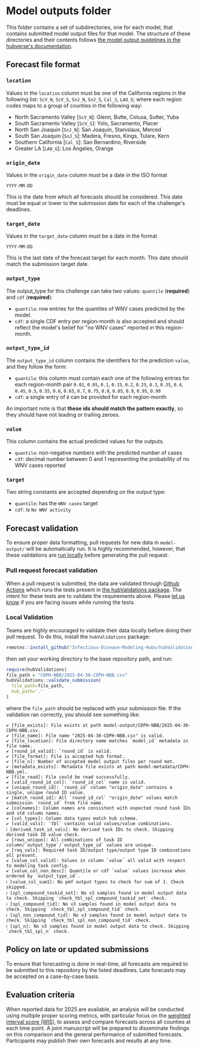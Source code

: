 # Model outputs folder

This folder contains a set of subdirectories, one for each model, that contains submitted model output files for that model. The structure of these directories and their contents follows [the model output guidelines in the hubverse's documentation](https://hubdocs.readthedocs.io/en/latest/user-guide/model-output.html).

## Forecast file format

### `location`

Values in the `location` column must be one of the California regions in the following list: `ScV_N`, `ScV_S`, `SnJ_N`, `SnJ_S`, `Cal_S`, `LAO_G`; where each region codes maps to a group of counties in the following way:

* North Sacramento Valley [`ScV_N`]: Glenn, Butte, Colusa, Sutter, Yuba
* South Sacramento Valley [`ScV_S`]: Yolo, Sacramento, Placer
* North San Joaquin [`SnJ_N`]: San Joaquin, Stanislaus, Merced
* South San Joaquin [`SnJ_S`]: Madera, Fresno, Kings, Tulare, Kern
* Southern California  [`Cal_S`]: San Bernardino, Riverside
* Greater LA [`LAO_G`]: Los Angeles, Orange
  

### `origin_date` 

Values in the `origin_date` column must be a date in the ISO format

    YYYY-MM-DD

This is the date from which all forecasts should be considered. This date must be equal or lower to the submission date for each of the challenge's deadlines. 

### `target_date`

Values in the `target_date` column must be a date in the format

    YYYY-MM-DD
    
This is the last date of the forecast target for each month. This date should match the submission target date.

### `output_type`

The output_type for this challenge can take two values: `quantile` (**required**) and `cdf` (**required**):

* `quantile`: row entries for the quantiles of WNV cases predicted by the model.
* `cdf`: a single CDF entry per region-month is also accepted and should reflect the model's belief for "no WNV cases" reported in this region-month.

### `output_type_id`

The `output_type_id` column contains the identifiers for the prediction `value`, and they follow the form:

* `quantile`: this column must contain each one of the following entries for each region-month pair `0.01`, `0.05`, `0.1`, `0.15`, `0.2`, `0.25`, `0.3`, `0.35`, `0.4`, `0.45`, `0.5`, `0.55`, `0.6`, `0.65`, `0.7`, `0.75`, `0.8`, `0.85`, `0.9`, `0.95`, `0.99`
* `cdf`: a single entry of `0` can be provided for each region-month

An important note is that **these ids should match the pattern exactly**, so they should have not leading or trailing zeroes.

### `value`

This column contains the actual predicted values for the outputs.

* `quantile`: non-negative numbers with the predicted number of cases
* `cdf`: decimal number between 0 and 1 representing the probability of no WNV cases reported

### `target`

Two string constants are accepted depending on the output type:

* `quantile`: has the `WNV cases` target
* `cdf`: is `No WNV activity`

## Forecast validation 

To ensure proper data formatting, pull requests for new data in `model-output/` will be automatically run. It is highly recommended, however, that these validations are [run locally](#Local-Validation) before generating the pull request.


### Pull request forecast validation

When a pull request is submitted, the data are validated through [Github Actions](https://docs.github.com/en/actions) which runs the tests present in [the hubValidations
package](https://github.com/Infectious-Disease-Modeling-Hubs/hubValidations). The intent for these tests are to validate the requirements above. Please [let us know](https://github.com/cdphmodeling/wnvca-2025) if you are facing issues while running the tests.

### Local Validation

Teams are highly encouraged to validate their data locally before doing their pull request. To do this, install the `hubValidations` package:

```R
remotes::install_github("Infectious-Disease-Modeling-Hubs/hubValidations")
```

then set your working directory to the base repository path, and run:

```R
require(hubValidations)
file_path = "CDPH-NBB/2025-04-30-CDPH-NBB.csv"
hubValidations::validate_submission(
  file_path=file_path,
  hub_path='.'
)
```

where the `file_path` should be replaced with your submission file. If the validation ran correctly, you should see something like:

```
✔ [file_exists]: File exists at path model-output/CDPH-NBB/2025-04-30-CDPH-NBB.csv.
✔ [file_name]: File name "2025-04-30-CDPH-NBB.csv" is valid.
✔ [file_location]: File directory name matches `model_id` metadata in file name.
✔ [round_id_valid]: `round_id` is valid.
✔ [file_format]: File is accepted hub format.
✔ [file_n]: Number of accepted model output files per round met.
✔ [metadata_exists]: Metadata file exists at path model-metadata/CDPH-NBB.yml.
✔ [file_read]: File could be read successfully.
✔ [valid_round_id_col]: `round_id_col` name is valid.
✔ [unique_round_id]: `round_id` column "origin_date" contains a single, unique round ID value.
✔ [match_round_id]: All `round_id_col` "origin_date" values match submission `round_id` from file name.
✔ [colnames]: Column names are consistent with expected round task IDs and std column names.
✔ [col_types]: Column data types match hub schema.
✔ [valid_vals]: `tbl` contains valid values/value combinations.
ℹ [derived_task_id_vals]: No derived task IDs to check. Skipping derived task ID value check.
✔ [rows_unique]: All combinations of task ID column/`output_type`/`output_type_id` values are unique.
✔ [req_vals]: Required task ID/output type/output type ID combinations all present.
✔ [value_col_valid]: Values in column `value` all valid with respect to modeling task config.
✔ [value_col_non_desc]: Quantile or cdf `value` values increase when ordered by `output_type_id`.
ℹ [value_col_sum1]: No pmf output types to check for sum of 1. Check skipped.
ℹ [spl_compound_taskid_set]: No v3 samples found in model output data to check. Skipping `check_tbl_spl_compound_taskid_set` check.
ℹ [spl_compound_tid]: No v3 samples found in model output data to check. Skipping `check_tbl_spl_compound_tid` check.
ℹ [spl_non_compound_tid]: No v3 samples found in model output data to check. Skipping `check_tbl_spl_non_compound_tid` check.
ℹ [spl_n]: No v3 samples found in model output data to check. Skipping `check_tbl_spl_n` check.
```

## Policy on late or updated submissions 

To ensure that forecasting is done in real-time, all forecasts are required to be submitted to this repository by the listed deadlines. Late forecasts may be accepted on a case-by-case basis. 

## Evaluation criteria

When reported data for 2025 are available, an analysis will be conducted using multiple proper scoring metrics, with particular focus on the [weighted interval score (WIS)](https://journals.plos.org/ploscompbiol/article?id=10.1371/journal.pcbi.1008618), to assess and compare forecasts across all counties at each time point. A joint manuscript will be prepared to disseminate findings on this comparison and the general performance of submitted forecasts. Participants may publish their own forecasts and results at any time. 
